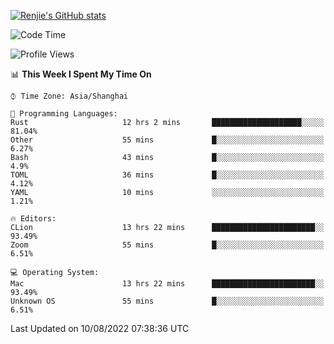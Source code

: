 [![Renjie's GitHub stats](https://github-readme-stats.vercel.app/api?username=liurenjie1024&show_icons=true&theme=chartreuse-dark)](https://github.com/anuraghazra/github-readme-stats)

<!--START_SECTION:waka-->
![Code Time](http://img.shields.io/badge/Code%20Time-112%20hrs%2019%20mins-blue)

![Profile Views](http://img.shields.io/badge/Profile%20Views-12-blue)

📊 **This Week I Spent My Time On** 

```text
⌚︎ Time Zone: Asia/Shanghai

💬 Programming Languages: 
Rust                     12 hrs 2 mins       ████████████████████░░░░░   81.04% 
Other                    55 mins             █░░░░░░░░░░░░░░░░░░░░░░░░   6.27% 
Bash                     43 mins             █░░░░░░░░░░░░░░░░░░░░░░░░   4.9% 
TOML                     36 mins             █░░░░░░░░░░░░░░░░░░░░░░░░   4.12% 
YAML                     10 mins             ░░░░░░░░░░░░░░░░░░░░░░░░░   1.21%

🔥 Editors: 
CLion                    13 hrs 22 mins      ███████████████████████░░   93.49% 
Zoom                     55 mins             █░░░░░░░░░░░░░░░░░░░░░░░░   6.51%

💻 Operating System: 
Mac                      13 hrs 22 mins      ███████████████████████░░   93.49% 
Unknown OS               55 mins             █░░░░░░░░░░░░░░░░░░░░░░░░   6.51%

```


 Last Updated on 10/08/2022 07:38:36 UTC
<!--END_SECTION:waka-->

